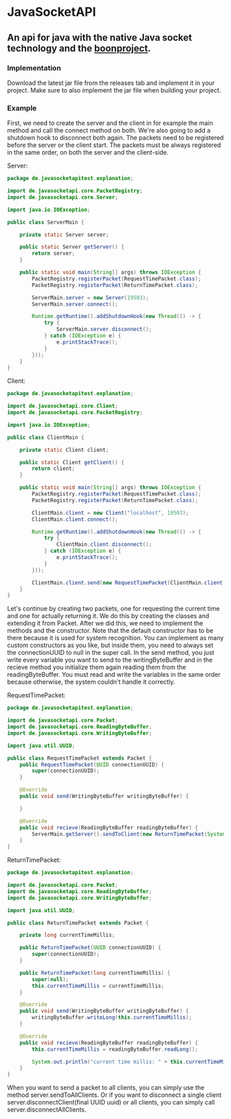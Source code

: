 # JavaSocketAPI

## An api for java with the native Java socket technology and the [boonproject](https://github.com/boonproject/boon).

### Implementation

Download the latest jar file from the releases tab and implement it in your project. Make sure to also implement the jar file when building your project.

### Example

First, we need to create the server and the client in for example the main method and call the connect method on both. We're also going to add a shutdown hook to disconnect both again. The packets need to be registered before the server or the client start. The packets must be always registered in the same order, on both the server and the client-side.

Server:

```java
package de.javasocketapitest.explanation;

import de.javasocketapi.core.PacketRegistry;
import de.javasocketapi.core.Server;

import java.io.IOException;

public class ServerMain {

    private static Server server;

    public static Server getServer() {
        return server;
    }

    public static void main(String[] args) throws IOException {
        PacketRegistry.registerPacket(RequestTimePacket.class);
        PacketRegistry.registerPacket(ReturnTimePacket.class);

        ServerMain.server = new Server(19503);
        ServerMain.server.connect();

        Runtime.getRuntime().addShutdownHook(new Thread(() -> {
            try {
                ServerMain.server.disconnect();
            } catch (IOException e) {
                e.printStackTrace();
            }
        }));
    }
}
```

Client:

```java
package de.javasocketapitest.explanation;

import de.javasocketapi.core.Client;
import de.javasocketapi.core.PacketRegistry;

import java.io.IOException;

public class ClientMain {

    private static Client client;

    public static Client getClient() {
        return client;
    }

    public static void main(String[] args) throws IOException {
        PacketRegistry.registerPacket(RequestTimePacket.class);
        PacketRegistry.registerPacket(ReturnTimePacket.class);

        ClientMain.client = new Client("localhost", 19503);
        ClientMain.client.connect();

        Runtime.getRuntime().addShutdownHook(new Thread(() -> {
            try {
                ClientMain.client.disconnect();
            } catch (IOException e) {
                e.printStackTrace();
            }
        }));

        ClientMain.client.send(new RequestTimePacket(ClientMain.client.getConnectionUUID().get()));
    }
}
```

Let's continue by creating two packets, one for requesting the current time and one for actually returning it. We do this by creating the classes and extending it from Packet. After we did this, we need to implement the methods and the constructor. Note that the default constructor has to be there because it is used for system recognition. You can implement as many custom constructors as you like, but inside them, you need to always set the connectionUUID to null in the super call. In the send method, you just write every variable you want to send to the writingByteBuffer and in the recieve method you initialize them again reading them from the readingByteBuffer. You must read and write the variables in the same order because otherwise, the system couldn't handle it correctly.

RequestTimePacket:

```java
package de.javasocketapitest.explanation;

import de.javasocketapi.core.Packet;
import de.javasocketapi.core.ReadingByteBuffer;
import de.javasocketapi.core.WritingByteBuffer;

import java.util.UUID;

public class RequestTimePacket extends Packet {
    public RequestTimePacket(UUID connectionUUID) {
        super(connectionUUID);
    }

    @Override
    public void send(WritingByteBuffer writingByteBuffer) {

    }

    @Override
    public void recieve(ReadingByteBuffer readingByteBuffer) {
        ServerMain.getServer().sendToClient(new ReturnTimePacket(System.currentTimeMillis()), getConnectionUUID());
    }
}
```

ReturnTimePacket:

```java
package de.javasocketapitest.explanation;

import de.javasocketapi.core.Packet;
import de.javasocketapi.core.ReadingByteBuffer;
import de.javasocketapi.core.WritingByteBuffer;

import java.util.UUID;

public class ReturnTimePacket extends Packet {

    private long currentTimeMillis;

    public ReturnTimePacket(UUID connectionUUID) {
        super(connectionUUID);
    }

    public ReturnTimePacket(long currentTimeMillis) {
        super(null);
        this.currentTimeMillis = currentTimeMillis;
    }

    @Override
    public void send(WritingByteBuffer writingByteBuffer) {
        writingByteBuffer.writeLong(this.currentTimeMillis);
    }

    @Override
    public void recieve(ReadingByteBuffer readingByteBuffer) {
        this.currentTimeMillis = readingByteBuffer.readLong();

        System.out.println("current time millis: " + this.currentTimeMillis);
    }
}
```

When you want to send a packet to all clients, you can simply use the method server.sendToAllClients. Or if you want to disconnect a single client server.disconnectClient(final UUID uuid) or all clients, you can simply call server.disconnectAllClients.
